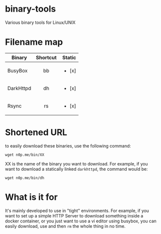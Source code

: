 
# binary-tools

Various binary tools for Linux/UNIX

# Filename map

|   Binary      |   Shortcut    |Static |
| ------------- |:-------------:| -----:|
| BusyBox       | bb | <ul><li>[x] </li>  |
| DarkHttpd      | dh      | <ul><li>[x] </li>  |
| Rsync | rs      | <ul><li>[x] </li>  |

# Shortened URL

to easily download these binaries, use the following command:

`wget n0p.me/bin/XX`

XX is the name of the binary you want to download. For example, if you want to download a statically linked `darkhttpd`, the command would be:

`wget n0p.me/bin/dh`

# What is it for

It's mainly developed to use in "tight" environments. For example, if you want to set up a simple HTTP Server to download something inside a docker container, or you just want to use a vi editor using busybox, you can easily download, use and then `rm` the whole thing in no time.
